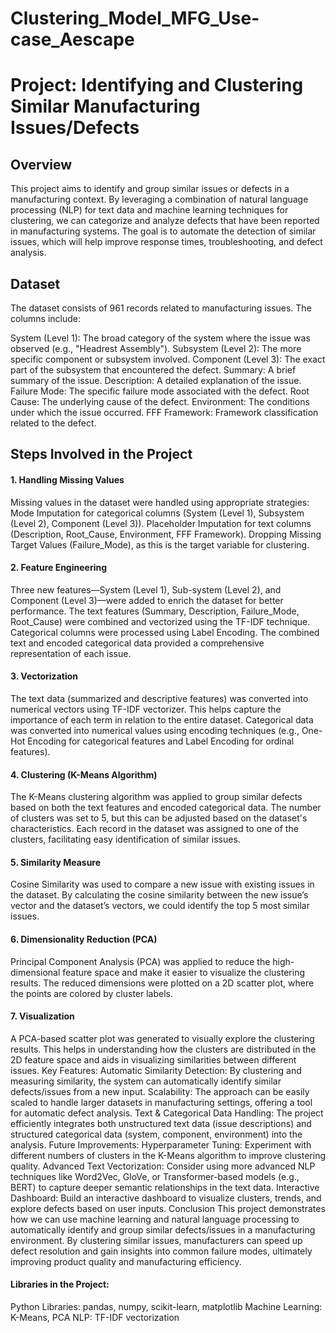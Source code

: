 # Clustering_Model_MFG_Use-case_Aescape

# Project: Identifying and Clustering Similar Manufacturing Issues/Defects

## Overview
This project aims to identify and group similar issues or defects in a manufacturing context. By leveraging a combination of natural language processing (NLP) for text data and machine learning techniques for clustering, we can categorize and analyze defects that have been reported in manufacturing systems. The goal is to automate the detection of similar issues, which will help improve response times, troubleshooting, and defect analysis.

## Dataset
The dataset consists of 961 records related to manufacturing issues. The columns include:

System (Level 1): The broad category of the system where the issue was observed (e.g., "Headrest Assembly").
Subsystem (Level 2): The more specific component or subsystem involved.
Component (Level 3): The exact part of the subsystem that encountered the defect.
Summary: A brief summary of the issue.
Description: A detailed explanation of the issue.
Failure Mode: The specific failure mode associated with the defect.
Root Cause: The underlying cause of the defect.
Environment: The conditions under which the issue occurred.
FFF Framework: Framework classification related to the defect.

## Steps Involved in the Project
#### 1. Handling Missing Values
Missing values in the dataset were handled using appropriate strategies:
Mode Imputation for categorical columns (System (Level 1), Subsystem (Level 2), Component (Level 3)).
Placeholder Imputation for text columns (Description, Root_Cause, Environment, FFF Framework).
Dropping Missing Target Values (Failure_Mode), as this is the target variable for clustering.
#### 2. Feature Engineering
Three new features—System (Level 1), Sub-system (Level 2), and Component (Level 3)—were added to enrich the dataset for better performance. The text features (Summary, Description, Failure_Mode, Root_Cause) were combined and vectorized using the TF-IDF technique. Categorical columns were processed using Label Encoding. The combined text and encoded categorical data provided a comprehensive representation of each issue.
#### 3. Vectorization
The text data (summarized and descriptive features) was converted into numerical vectors using TF-IDF vectorizer. This helps capture the importance of each term in relation to the entire dataset.
Categorical data was converted into numerical values using encoding techniques (e.g., One-Hot Encoding for categorical features and Label Encoding for ordinal features).
#### 4. Clustering (K-Means Algorithm)
The K-Means clustering algorithm was applied to group similar defects based on both the text features and encoded categorical data. The number of clusters was set to 5, but this can be adjusted based on the dataset's characteristics.
Each record in the dataset was assigned to one of the clusters, facilitating easy identification of similar issues.
#### 5. Similarity Measure
Cosine Similarity was used to compare a new issue with existing issues in the dataset. By calculating the cosine similarity between the new issue’s vector and the dataset’s vectors, we could identify the top 5 most similar issues.
#### 6. Dimensionality Reduction (PCA)
Principal Component Analysis (PCA) was applied to reduce the high-dimensional feature space and make it easier to visualize the clustering results.
The reduced dimensions were plotted on a 2D scatter plot, where the points are colored by cluster labels.
#### 7. Visualization
A PCA-based scatter plot was generated to visually explore the clustering results. This helps in understanding how the clusters are distributed in the 2D feature space and aids in visualizing similarities between different issues.
Key Features:
Automatic Similarity Detection: By clustering and measuring similarity, the system can automatically identify similar defects/issues from a new input.
Scalability: The approach can be easily scaled to handle larger datasets in manufacturing settings, offering a tool for automatic defect analysis.
Text & Categorical Data Handling: The project efficiently integrates both unstructured text data (issue descriptions) and structured categorical data (system, component, environment) into the analysis.
Future Improvements:
Hyperparameter Tuning: Experiment with different numbers of clusters in the K-Means algorithm to improve clustering quality.
Advanced Text Vectorization: Consider using more advanced NLP techniques like Word2Vec, GloVe, or Transformer-based models (e.g., BERT) to capture deeper semantic relationships in the text data.
Interactive Dashboard: Build an interactive dashboard to visualize clusters, trends, and explore defects based on user inputs.
Conclusion
This project demonstrates how we can use machine learning and natural language processing to automatically identify and group similar defects/issues in a manufacturing environment. By clustering similar issues, manufacturers can speed up defect resolution and gain insights into common failure modes, ultimately improving product quality and manufacturing efficiency.

#### Libraries in the Project:
Python Libraries: pandas, numpy, scikit-learn, matplotlib
Machine Learning: K-Means, PCA
NLP: TF-IDF vectorization
